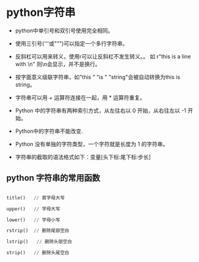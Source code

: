 # python字符串

- python中单引号和双引号使用完全相同。
- 使用三引号('''或""")可以指定一个多行字符串。
- 反斜杠可以用来转义，使用r可以让反斜杠不发生转义。。 如 r"this is a line with \n" 则\n会显示，并不是换行。
- 按字面意义级联字符串，如"this " "is " "string"会被自动转换为this is string。
- 字符串可以用 + 运算符连接在一起，用 * 运算符重复。

- Python 中的字符串有两种索引方式，从左往右以 0 开始，从右往左以 -1 开始。
- Python中的字符串不能改变.
- Python 没有单独的字符类型，一个字符就是长度为 1 的字符串。
- 字符串的截取的语法格式如下：变量[头下标:尾下标:步长]


## python 字符串的常用函数

```python 

title()   // 首字母大写

upper()   // 字母大写

lower()   // 字母小写

rstrip()  // 删除尾部空白

lstrip()   // 删除头部空白

strip()   // 删除头尾空白
```